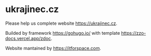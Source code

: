 # ukrajinec.cz

Please help us complete website https://ukrajinec.cz.

Builded by framework https://gohugo.io/ with template https://zzo-docs.vercel.app/zdoc.

Website mantained by https://itforspace.com.
